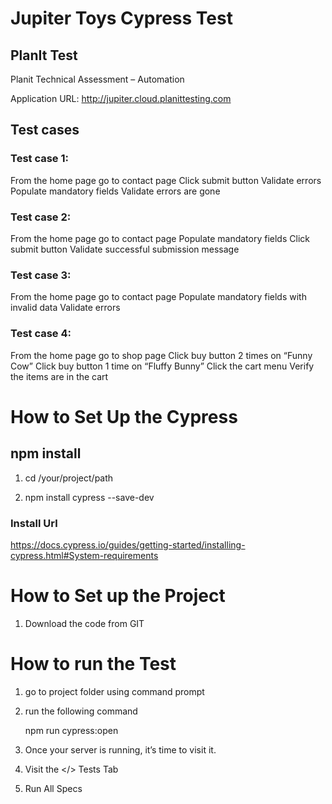 # Jupiter Toys Cypress Test

## PlanIt Test

Planit Technical Assessment – Automation

Application URL: http://jupiter.cloud.planittesting.com

## Test cases
### Test case 1:
From the home page go to contact page
Click submit button
Validate errors
Populate mandatory fields
Validate errors are gone
### Test case 2:
From the home page go to contact page
Populate mandatory fields
Click submit button
Validate successful submission message
### Test case 3:
From the home page go to contact page
Populate mandatory fields with invalid data
Validate errors
### Test case 4:
From the home page go to shop page
Click buy button 2 times on “Funny Cow”
Click buy button 1 time on “Fluffy Bunny”
Click the cart menu
Verify the items are in the cart


# How to Set Up the Cypress
 
 ## npm install

 1. cd /your/project/path

 2. npm install cypress --save-dev

 ### Install Url

 https://docs.cypress.io/guides/getting-started/installing-cypress.html#System-requirements



# How to Set up the Project

 1. Download the code from GIT
 

# How to run the Test
 
 1. go to project folder using command prompt
 2. run the following command 

    npm run cypress:open
 3. Once your server is running, it’s time to visit it.
 4. Visit the </> Tests Tab
 5. Run All Specs

